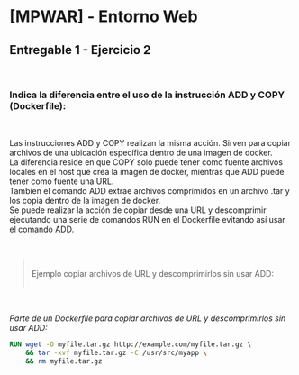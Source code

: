 # [MPWAR] - Entorno Web
## Entregable 1 - Ejercicio 2

<br>

### Indica la diferencia entre el uso de la instrucción ADD y COPY (Dockerfile):

<br>

Las instrucciones ADD y COPY realizan la misma acción. Sirven para copiar archivos de una ubicación específica dentro de una imagen de docker.<br>
La diferencia reside en que COPY solo puede tener como fuente archivos locales en el host que crea la imagen de docker, mientras que ADD puede tener como fuente una URL.<br>
Tambien el comando ADD extrae archivos comprimidos en un archivo .tar y los copia dentro de la imagen de docker.<br>
Se puede realizar la acción de copiar desde una URL y descomprimir ejecutando una serie de comandos RUN en el Dockerfile evitando así usar el comando ADD.

<br>

> <br>
> Ejemplo copiar archivos de URL y descomprimirlos sin usar ADD:
> <br>
> <br>

<br>

_Parte de un Dockerfile para copiar archivos de URL y descomprimirlos sin usar ADD:_

```Dockerfile
RUN wget -O myfile.tar.gz http://example.com/myfile.tar.gz \
    && tar -xvf myfile.tar.gz -C /usr/src/myapp \
    && rm myfile.tar.gz
```